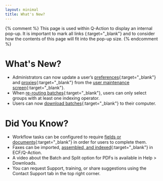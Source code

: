 ```yaml
---
layout: minimal
title: What's New?
---
```

{% comment %}
This page is used within Q-Action to display an internal pop-up. It is important to mark all links {:target="_blank"} and to consider how the contents of this page will fit into the pop-up size.
{% endcomment %}
# What's New?
- Administrators can now update a user’s [preferences](/docs/user-preferences/#configuring-user-preferences){:target="_blank"} and [proxies](/docs/user-preferences/#configuring-user-proxies){:target="_blank"} from the [user maintenance screen](/docs/administrator-roles/application-admin/manage-users#configuring-user-privileges-preferences-and-proxies){:target="_blank"}.
- When [re-routing batches](/docs/working-with-documents/add-documents/adding-documents-in-batches#re-route--download){:target="_blank"}, users can only select groups with at least one indexing operator.
- Users can now [download batches](/docs/working-with-documents/add-documents/adding-documents-in-batches#re-route--download){:target="_blank"} to their computer.

# Did You Know?
- Workflow tasks can be configured to require [fields or documents](/docs/workflows-and-tasks/BPMN/BPMN-tasks#workflow-variables){:target="_blank"} in order for users to complete them.
- Faxes can be imported, [assembled, and indexed](/docs/working-with-documents/add-documents/adding-documents-in-batches){:target="_blank"} in ECF/Q-Action.
- A video about the Batch and Split option for PDFs is available in Help > Downloads. 
- You can request Support, training, or share suggestions using the Contact Support tab in the top right corner.